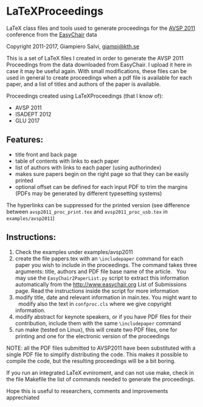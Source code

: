 LaTeXProceedings
================
LaTeX class files and tools used to generate proceedings for the [AVSP 2011](http://www.isca-speech.org/archive/avsp11/index.html) conference from the [EasyChair](http://www.easychair.org) data

Copyright 2011-2017, Giampiero Salvi, <giampi@kth.se>

This is a set of LaTeX files I created in order to generate the AVSP 2011
Proceedings from the data downloaded from EasyChair. I upload it here in
case it may be useful again. With small modifications, these files can be
used in general to create proceedings when a pdf file is available for each
paper, and a list of titles and authors of the paper is available.

Proceedings created using LaTeXProceedings (that I know of):
* AVSP 2011
* ISADEPT 2012
* GLU 2017

Features:
---------
* title front and back page
* table of contents with links to each paper
* list of authors with links to each paper (using authorindex)
* makes sure papers begin on the right page so that they can be easily printed
* optional offset can be defined for each input PDF to trim the margins
  (PDFs may be generated by different typesetting systems)

The hyperlinks can be suppressed for the printed version (see difference
between `avsp2011_proc_print.tex` and `avsp2011_proc_usb.tex` in `examples/avsp2011`)

Instructions:
-------------
1. Check the examples under examples/avsp2011
2. create the file papers.tex with an `\includepaper` command for each paper you
   wish to include in the proceedings.
   The command takes three arguments: title, authors and PDF file base name of
   the article.
   You may use the `EasyChair2PaperList.py` script to extract this information
   automatically from the http://www.easychair.org List of Submissions page. Read
   the instructions inside the script for more information
3. modify title, date and relevant information in main.tex. You might want to
   modify also the text in `confproc.cls` where we give copyright information.
4. modify abstract for keynote speakers, or if you have PDF files for their
   contribution, include them with the same `\includepaper` command
5. run make (tested on Linux), this will create two PDF files, one for printing
   and one for the electronic version of the proceedings

NOTE: all the PDF files submitted to AVSP2011 have been substituted with a
      single PDF file to simplify distributing the code. This makes it possible
      to compile the code, but the resulting proceedings will be a bit boring.

If you run an integrated LaTeX evniroment, and can not use make, check in the
file Makefile the list of commands needed to generate the proceedings.

Hope this is useful to researchers, comments and improvements apprechiated
